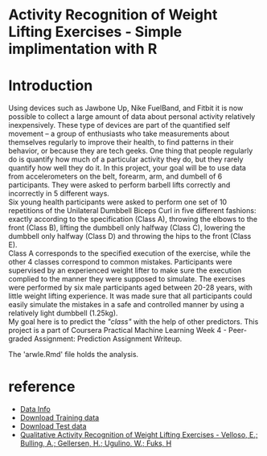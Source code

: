 ﻿# Activity Recognition of Weight Lifting Exercises - Simple implimentation with R

# Introduction    

Using devices such as Jawbone Up, Nike FuelBand, and Fitbit it is now possible to collect a large amount of data about personal activity relatively inexpensively. These type of devices are part of the quantified self movement – a group of enthusiasts who take measurements about themselves regularly to improve their health, to find patterns in their behavior, or because they are tech geeks. One thing that people regularly do is quantify how much of a particular activity they do, but they rarely quantify how well they do it. In this project, your goal will be to use data from accelerometers on the belt, forearm, arm, and dumbell of 6 participants. They were asked to perform barbell lifts correctly and incorrectly in 5 different ways.  
Six young health participants were asked to perform one set of 10 repetitions of the Unilateral Dumbbell Biceps Curl in five different fashions: exactly according to the specification (Class A), throwing the elbows to the front (Class B), lifting the dumbbell only halfway (Class C), lowering the dumbbell only halfway (Class D) and throwing the hips to the front (Class E).  
Class A corresponds to the specified execution of the exercise, while the other 4 classes correspond to common mistakes. Participants were supervised by an experienced weight lifter to make sure the execution complied to the manner they were supposed to simulate. The exercises were performed by six male participants aged between 20-28 years, with little weight lifting experience. It was made sure that all participants could easily simulate the mistakes in a safe and controlled manner by using a relatively light dumbbell (1.25kg).  
My goal here is to predict the *"class"* with the help of other predictors. This project is a part of Coursera Practical Machine Learning Week 4 - Peer-graded Assignment: Prediction Assignment Writeup.  

The 'arwle.Rmd' file holds the analysis.  

# reference  

* [Data Info](http://groupware.les.inf.puc-rio.br/har#weight_lifting_exercises)
* [Download Training data](https://d396qusza40orc.cloudfront.net/predmachlearn/pml-training.csv)
* [Download Test data](https://d396qusza40orc.cloudfront.net/predmachlearn/pml-testing.csv)
* [Qualitative Activity Recognition of Weight Lifting Exercises - Velloso, E.; Bulling, A.; Gellersen, H.; Ugulino, W.; Fuks, H](http://groupware.les.inf.puc-rio.br/work.jsf?p1=11201)  
